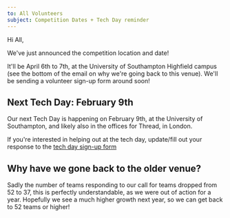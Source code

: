 ```yaml
---
to: All Volunteers
subject: Competition Dates + Tech Day reminder
---
```


Hi All,

We've just announced the competition location and date!

It'll be April 6th to 7th, at the University of Southampton Highfield campus (see the bottom of the email on why we're going back to this venue). We'll be sending a volunteer sign-up form around soon!

## Next Tech Day: February 9th

Our next Tech Day is happening on February 9th, at the University of Southampton, and likely also in the offices for Thread, in London.

If you're interested in helping out at the tech day, update/fill out your response to the [tech day sign-up form][tech-day-form]

## Why have we gone back to the older venue?

Sadly the number of teams responding to our call for teams  dropped from 52 to 37, this is perfectly understandable, as we were out of action for a year. Hopefully we see a much higher growth next year, so we can get back to 52 teams or higher!

[tech-day-form]: https://goo.gl/forms/9FHS9rQZ4rypOHb33
